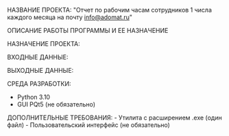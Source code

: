 НАЗВАНИЕ ПРОЕКТА:
"Отчет по рабочим часам сотрудников 1 числа каждого месяца на почту info@adomat.ru"

ОПИСАНИЕ РАБОТЫ ПРОГРАММЫ И ЕЕ НАЗНАЧЕНИЕ


НАЗНАЧЕНИЕ ПРОЕКТА:



ВХОДНЫЕ ДАННЫЕ:



ВЫХОДНЫЕ ДАННЫЕ:



СРЕДА РАЗРАБОТКИ:
- Python 3.10
- GUI PQt5 (не обязательно)


ДОПОЛНИТЕЛЬНЫЕ ТРЕБОВАНИЯ:
    - Утилита с расширением .exe (один файл)
    - Пользовательский интерфейс (не обязательно)


